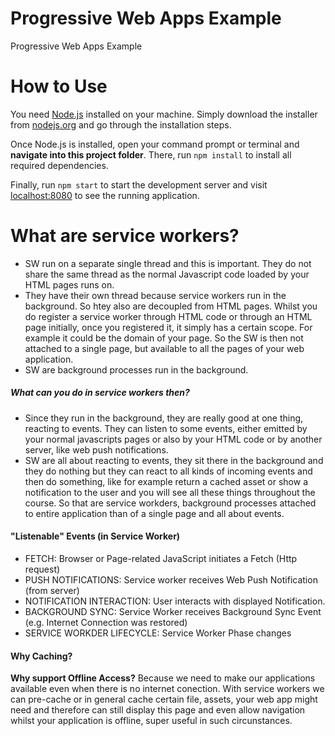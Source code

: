 # Progressive Web Apps Example
Progressive Web Apps Example

# How to Use
You need [Node.js](https://nodejs.org) installed on your machine. Simply download the installer from [nodejs.org](https://nodejs.org) and go through the installation steps.

Once Node.js is installed, open your command prompt or terminal and **navigate into this project folder**. There, run `npm install` to install all required dependencies.

Finally, run `npm start` to start the development server and visit [localhost:8080](http://localhost:8080) to see the running application.

# What are service workers?
- SW run on a separate single thread and this is important. They do not share the same thread as the normal Javascript code loaded by your HTML pages runs on.
- They have their own thread because service workers run in the background. So htey also are decoupled from HTML pages. Whilst you do register a service worker through HTML code or through an HTML page initially, once you registered it, it simply has a certain scope. For example it could be the domain of your page. So the SW is then not attached to a single page, but available to all the pages of your web application.
- SW are background processes run in the background.

##### What can you do in service workers then?
- Since they run in the background, they are really good at one thing, reacting to events. They can listen to some events, either emitted by your normal javascripts pages or also by your HTML code or by another server, like web push notifications.
- SW are all about reacting to events, they sit there in the background and they do nothing but they can react to all kinds of incoming events and then do something, like for example return a cached asset or show a notification to the user and you will see all these things throughout the course. So that are service workders, background processes attached to entire application than of a single page and all about events.

#### "Listenable" Events (in Service Worker)
- FETCH: Browser or Page-related JavaScript initiates a Fetch (Http request)
- PUSH NOTIFICATIONS: Service worker receives Web Push Notification (from server)
- NOTIFICATION INTERACTION: User interacts with displayed Notification.
- BACKGROUND SYNC: Service Worker receives Background Sync Event (e.g. Internet Connection was restored)
- SERVICE WORKDER LIFECYCLE: Service Worker Phase changes


#### Why Caching?
 **Why support Offline Access?**
 Because we need to make our applications available even when there is no internet conection. With service workers we can pre-cache or in general cache certain file, assets, your web app might need and therefore can still display this page and even allow navigation whilst your application is offline, super useful in such circunstances.













